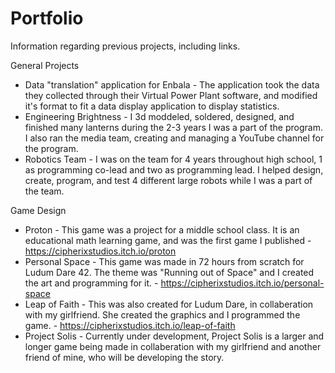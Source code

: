 # Portfolio
Information regarding previous projects, including links.

General Projects
- Data "translation" application for Enbala - The application took the data they collected through their Virtual Power Plant software, and modified it's format to fit a data display application to display statistics.
- Engineering Brightness - I 3d moddeled, soldered, designed, and finished many lanterns during the 2-3 years I was a part of the program. I also ran the media team, creating and managing a YouTube channel for the program.
- Robotics Team - I was on the team for 4 years throughout high school, 1 as programming co-lead and two as programming lead. I helped design, create, program, and test 4 different large robots while I was a part of the team.

Game Design
- Proton
        - This game was a project for a middle school class. It is an educational math learning game, and was the first game I published
        - https://cipherixstudios.itch.io/proton
- Personal Space
        - This game was made in 72 hours from scratch for Ludum Dare 42. The theme was "Running out of Space" and I created the art and programming for it.
        - https://cipherixstudios.itch.io/personal-space
- Leap of Faith
        - This was also created for Ludum Dare, in collaberation with my girlfriend. She created the graphics and I programmed the game.
        - https://cipherixstudios.itch.io/leap-of-faith
- Project Solis
        - Currently under development, Project Solis is a larger and longer game being made in collaberation with my girlfriend and another friend of mine, who will be developing the story.

